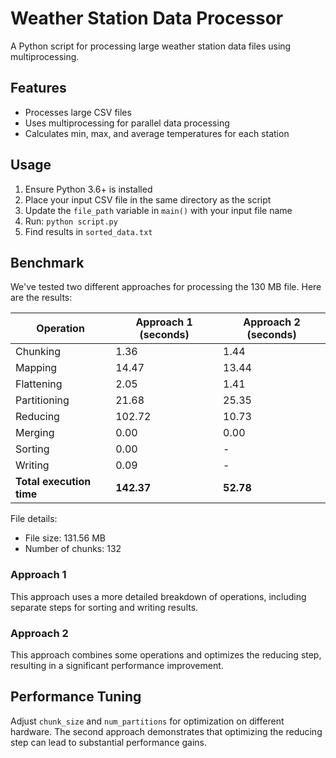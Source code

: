 # Weather Station Data Processor

A Python script for processing large weather station data files using multiprocessing.

## Features

- Processes large CSV files
- Uses multiprocessing for parallel data processing
- Calculates min, max, and average temperatures for each station

## Usage

1. Ensure Python 3.6+ is installed
2. Place your input CSV file in the same directory as the script
3. Update the `file_path` variable in `main()` with your input file name
4. Run: `python script.py`
5. Find results in `sorted_data.txt`

## Benchmark

We've tested two different approaches for processing the 130 MB file. Here are the results:

| Operation | Approach 1 (seconds) | Approach 2 (seconds) |
|-----------|----------------------|----------------------|
| Chunking | 1.36 | 1.44 |
| Mapping | 14.47 | 13.44 |
| Flattening | 2.05 | 1.41 |
| Partitioning | 21.68 | 25.35 |
| Reducing | 102.72 | 10.73 |
| Merging | 0.00 | 0.00 |
| Sorting | 0.00 | - |
| Writing | 0.09 | - |
| **Total execution time** | **142.37** | **52.78** |

File details:
- File size: 131.56 MB
- Number of chunks: 132

### Approach 1
This approach uses a more detailed breakdown of operations, including separate steps for sorting and writing results.

### Approach 2
This approach combines some operations and optimizes the reducing step, resulting in a significant performance improvement.

## Performance Tuning

Adjust `chunk_size` and `num_partitions` for optimization on different hardware. The second approach demonstrates that optimizing the reducing step can lead to substantial performance gains.
